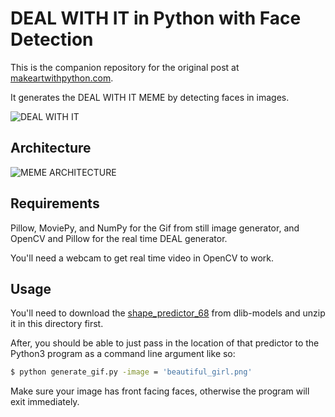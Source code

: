 # DEAL WITH IT in Python with Face Detection

This is the companion repository for the original post at [makeartwithpython.com](https://www.makeartwithpython.com/blog/deal-with-it-generator-face-recognition/).

It generates the DEAL WITH IT MEME by detecting faces in images.

![DEAL WITH IT](images/deal.gif?raw=true)

## Architecture

![MEME ARCHITECTURE](https://github.com/burningion/automatic-memes/blob/master/images/meme_generator_architecture.png?raw=true)

## Requirements 

Pillow, MoviePy, and NumPy for the Gif from still image generator, and OpenCV and Pillow for the real time DEAL generator. 

You'll need a webcam to get real time video in OpenCV to work.


## Usage

You'll need to download the [shape_predictor_68](https://github.com/davisking/dlib-models/blob/master/shape_predictor_68_face_landmarks.dat.bz2) from dlib-models and unzip it in this directory first.

After, you should be able to just pass in the location of that predictor to the Python3 program as a command line argument like so:

```bash
$ python generate_gif.py -image = 'beautiful_girl.png'
```

Make sure your image has front facing faces, otherwise the program will exit immediately.
